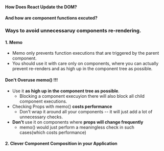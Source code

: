 #### How Does React Update the DOM?

#### And how are component functions excuted?

### Ways to avoid unnecessaruy components re-rendering.

#### 1. Memo

- Memo only prevents function executions that are triggered by the parent component.
- You should use it with care only on components, where you can actually prevent re-renders and as high up in the component tree as possible.

#### Don't Overuse memo() !!!

- Use it **as high up in the component tree as possible**.
  - Blocking a component execuyion there will also block all child component executions.
- Checking Props with memo() **costs performance**
  - Don't wrap it around all your components -- it will just add a lot of unnecessary checks.
- **Don't** use it on components where **props will change frequently**
  - memo() would just perform a meaningless check in such cases(which costs performance)

#### 2. Clever Component Composition in your Application
